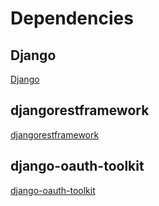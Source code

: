 # Dependencies

## Django

[Django](https://www.djangoproject.com/)

## djangorestframework

[djangorestframework](https://www.django-rest-framework.org/)

## django-oauth-toolkit

[django-oauth-toolkit](https://django-oauth-toolkit.readthedocs.io/en/latest/index.html)
